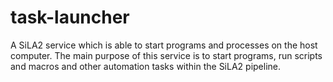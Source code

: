 # task-launcher

A SiLA2 service which is able to start programs and processes on the host computer. The main purpose
of this service is to start programs, run scripts and macros and other automation tasks within the 
SiLA2 pipeline.
